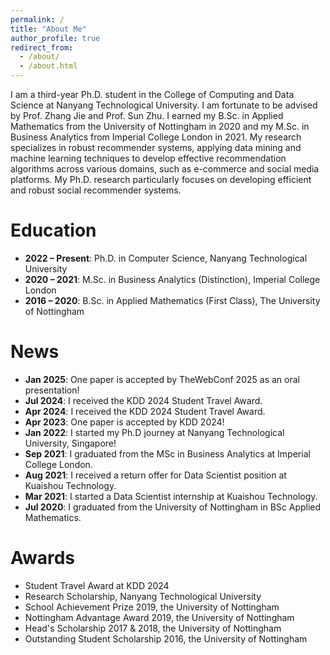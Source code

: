 ```yaml
---
permalink: /
title: "About Me"
author_profile: true
redirect_from: 
  - /about/
  - /about.html
---
```



I am a third-year Ph.D. student in the College of Computing and Data Science at Nanyang Technological University. I am fortunate to be advised by Prof. Zhang Jie and Prof. Sun Zhu. I earned my B.Sc. in Applied Mathematics from the University of Nottingham in 2020 and my M.Sc. in Business Analytics from Imperial College London in 2021. My research specializes in robust recommender systems, applying data mining and machine learning techniques to develop effective recommendation algorithms across various domains, such as e-commerce and social media platforms. My Ph.D. research particularly focuses on developing efficient and robust social recommender systems.



Education
======

- **2022 – Present**: Ph.D. in Computer Science, Nanyang Technological University
- **2020 – 2021**: M.Sc. in Business Analytics (Distinction), Imperial College London
- **2016 – 2020**: B.Sc. in Applied Mathematics (First Class), The University of Nottingham


News
======

- **Jan 2025**: One paper is accepted by TheWebConf 2025 as an oral presentation!
- **Jul 2024**: I received the KDD 2024 Student Travel Award.
- **Apr 2024**: I received the KDD 2024 Student Travel Award.
- **Apr 2023**:  One paper is accepted by KDD 2024!
- **Jan 2022**: I started my Ph.D journey at Nanyang Technological University, Singapore!
- **Sep 2021**: I graduated from the MSc in Business Analytics at Imperial College London.
- **Aug 2021**: I received a return offer for Data Scientist position at Kuaishou Technology.
- **Mar 2021**: I started a Data Scientist internship at Kuaishou Technology.
- **Jul 2020**: I graduated from the University of Nottingham in BSc Applied Mathematics.


Awards
======
- Student Travel Award at KDD 2024
- Research Scholarship, Nanyang Technological University
- School Achievement Prize 2019, the University of Nottingham
- Nottingham Advantage Award 2019, the University of Nottingham
- Head's Scholarship 2017 & 2018, the University of Nottingham
- Outstanding Student Scholarship 2016, the University of Nottingham




